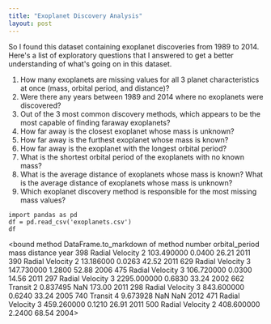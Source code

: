 ```yaml
---
title: "Exoplanet Discovery Analysis"
layout: post
---
```


So I found this dataset containing exoplanet discoveries from 1989 to 2014. Here's a list of exploratory questions that I answered to get a better understanding of what's going on in this dataset. 

1. How many exoplanets are missing values for all 3 planet characteristics at once (mass, orbital
period, and distance)?
2. Were there any years between 1989 and 2014 where no exoplanets were discovered? 
3. Out of the 3 most common discovery methods, which appears to be the most capable of finding
faraway exoplanets?
4. How far away is the closest exoplanet whose mass is unknown?
5. How far away is the furthest exoplanet whose mass is known?
6. How far away is the exoplanet with the longest orbital period?
7. What is the shortest orbital period of the exoplanets with no known mass?
8. What is the average distance of exoplanets whose mass is known? What is the average distance
of exoplanets whose mass is unknown? 
9. Which exoplanet discovery method is responsible for the most missing mass values? 

```
import pandas as pd
df = pd.read_csv('exoplanets.csv')
df
```
<bound method DataFrame.to_markdown of               method  number  orbital_period    mass  distance  year
398  Radial Velocity       2      103.490000  0.0400     26.21  2011
390  Radial Velocity       2       13.186000  0.0263     42.52  2011
629  Radial Velocity       3      147.730000  1.2800     52.88  2006
475  Radial Velocity       3      106.720000  0.0300     14.56  2011
297  Radial Velocity       3     2295.000000  0.6830     33.24  2002
662          Transit       2        0.837495     NaN    173.00  2011
298  Radial Velocity       3      843.600000  0.6240     33.24  2005
740          Transit       4        9.673928     NaN       NaN  2012
471  Radial Velocity       3      459.260000  0.1210     26.91  2011
500  Radial Velocity       2      408.600000  2.2400     68.54  2004>
